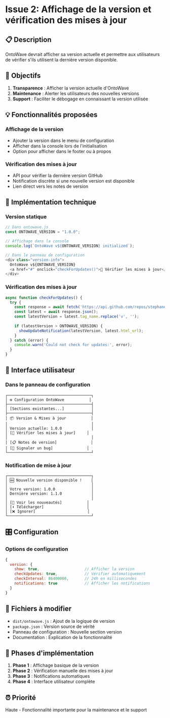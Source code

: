 # Issue 2: Affichage de la version et vérification des mises à jour

## 📋 Description

OntoWave devrait afficher sa version actuelle et permettre aux utilisateurs de vérifier s'ils utilisent la dernière version disponible.

## 🎯 Objectifs

1. **Transparence** : Afficher la version actuelle d'OntoWave
2. **Maintenance** : Alerter les utilisateurs des nouvelles versions
3. **Support** : Faciliter le débogage en connaissant la version utilisée

## 💡 Fonctionnalités proposées

### Affichage de la version
- Ajouter la version dans le menu de configuration
- Afficher dans la console lors de l'initialisation
- Option pour afficher dans le footer ou à propos

### Vérification des mises à jour
- API pour vérifier la dernière version GitHub
- Notification discrète si une nouvelle version est disponible
- Lien direct vers les notes de version

## 🔧 Implémentation technique

### Version statique
```javascript
// Dans ontowave.js
const ONTOWAVE_VERSION = "1.0.0";

// Affichage dans la console
console.log(`OntoWave v${ONTOWAVE_VERSION} initialized`);

// Dans le panneau de configuration
<div class="version-info">
  OntoWave v${ONTOWAVE_VERSION}
  <a href="#" onclick="checkForUpdates()">🔄 Vérifier les mises à jour</a>
</div>
```

### Vérification des mises à jour
```javascript
async function checkForUpdates() {
  try {
    const response = await fetch('https://api.github.com/repos/stephanedenis/OntoWave/releases/latest');
    const latest = await response.json();
    const latestVersion = latest.tag_name.replace('v', '');
    
    if (latestVersion > ONTOWAVE_VERSION) {
      showUpdateNotification(latestVersion, latest.html_url);
    }
  } catch (error) {
    console.warn('Could not check for updates:', error);
  }
}
```

## 📱 Interface utilisateur

### Dans le panneau de configuration
```
┌─────────────────────────────────────┐
│ ⚙️ Configuration OntoWave           │
├─────────────────────────────────────┤
│ [Sections existantes...]            │
├─────────────────────────────────────┤
│ 📦 Version & Mises à jour           │
│                                     │
│ Version actuelle: 1.0.0             │
│ [🔄 Vérifier les mises à jour]     │
│                                     │
│ [📋 Notes de version]               │
│ [🐛 Signaler un bug]               │
└─────────────────────────────────────┘
```

### Notification de mise à jour
```
┌─────────────────────────────────────┐
│ 🆕 Nouvelle version disponible !    │
│                                     │
│ Votre version: 1.0.0                │
│ Dernière version: 1.1.0             │
│                                     │
│ [📖 Voir les nouveautés]           │
│ [⬇️ Télécharger]                   │
│ [❌ Ignorer]                       │
└─────────────────────────────────────┘
```

## 🎛️ Configuration

### Options de configuration
```javascript
{
  version: {
    show: true,                    // Afficher la version
    checkUpdates: true,            // Vérifier automatiquement
    checkInterval: 86400000,       // 24h en millisecondes
    notifications: true            // Afficher les notifications
  }
}
```

## 📁 Fichiers à modifier

- `dist/ontowave.js` : Ajout de la logique de version
- `package.json` : Version source de vérité
- Panneau de configuration : Nouvelle section version
- Documentation : Explication de la fonctionnalité

## 🔄 Phases d'implémentation

1. **Phase 1** : Affichage basique de la version
2. **Phase 2** : Vérification manuelle des mises à jour
3. **Phase 3** : Notifications automatiques
4. **Phase 4** : Interface utilisateur complète

## ⏰ Priorité

Haute - Fonctionnalité importante pour la maintenance et le support
